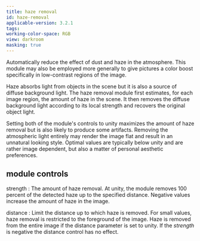 ```yaml
---
title: haze removal
id: haze-removal
applicable-version: 3.2.1
tags:
working-color-space: RGB
view: darkroom
masking: true
---
```


Automatically reduce the effect of dust and haze in the atmosphere. This module may also be employed more generally to give pictures a color boost specifically in low-contrast regions of the image.

Haze absorbs light from objects in the scene but it is also a source of diffuse background light. The haze removal module first estimates, for each image region, the amount of haze in the scene. It then removes the diffuse background light according to its local strength and recovers the original object light.

Setting both of the module's controls to unity maximizes the amount of haze removal but is also likely to produce some artifacts. Removing the atmospheric light entirely may render the image flat and result in an unnatural looking style. Optimal values are typically below unity and are rather image dependent, but also a matter of personal aesthetic preferences.

## module controls

strength
: The amount of haze removal. At unity, the module removes 100 percent of the detected haze up to the specified distance. Negative values increase the amount of haze in the image.

distance
: Limit the distance up to which haze is removed. For small values, haze removal is restricted to the foreground of the image. Haze is removed from the entire image if the distance parameter is set to unity. If the _strength_ is negative the distance control has no effect.

